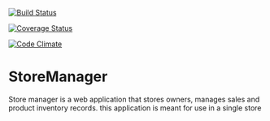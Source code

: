 [![Build Status](https://travis-ci.com/frankopkusianwar/SendIt.svg?branch=develop)](https://travis-ci.com/frankopkusianwar/SendIt)

[![Coverage Status](https://coveralls.io/repos/github/frankopkusianwar/StoreManager/badge.svg?branch=master)](https://coveralls.io/github/frankopkusianwar/StoreManager?branch=Develop)

[![Code Climate](https://codeclimate.com/github/codeclimate/codeclimate/badges/gpa.svg)](https://codeclimate.com/github/<frankopkusianwar>/<StoreManager>)

# StoreManager
Store manager is a web application that stores owners, manages sales and product inventory records. this application is meant for use in a single store
